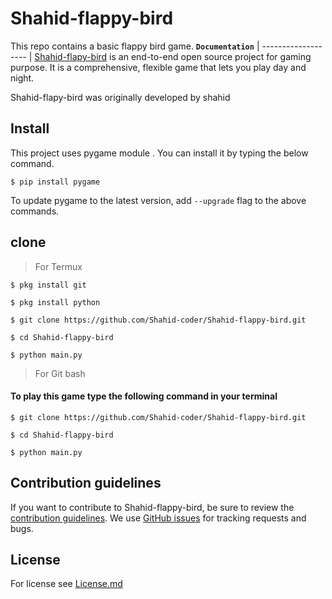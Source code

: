 # Shahid-flappy-bird
This repo contains a basic flappy bird game.
**`Documentation`** |
------------------- |
[Shahid-flapy-bird](https://github.com/Shahid-coder/Shahid-flappy-bird) is an end-to-end open source project 
for gaming purpose. It is a comprehensive, flexible game
that lets you play day and night.

Shahid-flapy-bird was originally developed by shahid

## Install
This project uses pygame module . 
You can install it by typing the below command. 

```
$ pip install pygame
```
To update pygame to the latest version, add `--upgrade` flag to the above commands.
## clone
>For Termux
```
$ pkg install git 

$ pkg install python

$ git clone https://github.com/Shahid-coder/Shahid-flappy-bird.git

$ cd Shahid-flappy-bird

$ python main.py

```
> For Git bash
#### To play this game type the following command in your terminal 
```
$ git clone https://github.com/Shahid-coder/Shahid-flappy-bird.git

$ cd Shahid-flappy-bird

$ python main.py 
```
## Contribution guidelines
If you want to contribute to Shahid-flappy-bird, be sure to review the
[contribution guidelines](CONTRIBUTING.md).
We use [GitHub issues](https://github.com/Shahid-coder/Shahid-flappy-bird/issues) for
tracking requests and bugs.
## License 
For license see [License.md](https://github.com/Shahid-coder/Shahid-flappy-bird/blob/main/LICENSE)

